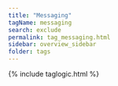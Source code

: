 ```yaml
---
title: "Messaging"
tagName: messaging
search: exclude
permalink: tag_messaging.html
sidebar: overview_sidebar
folder: tags
---
```

{% include taglogic.html %}

